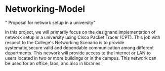 # Networking-Model


" Proposal for network setup in a 
university"

In this project, we will primarily focus on the designand 
implementation of network setup in a university using 
Cisco Packet Tracer (CPT). 
This job with respect to the College's Networking 
Scenario is to provide systematic,secure valid and 
dependable communication among different 
departments. This network will provide access to the 
Internet or LAN to users located in two or more 
buildings or in the campus. 
This network can be used for an office, labs, and also in 
libraries. 



